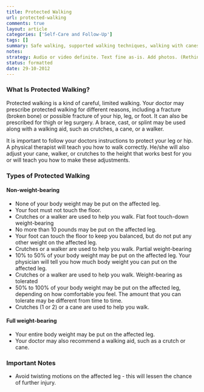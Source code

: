 ```yaml
---
title: Protected Walking
url: protected-walking
comments: true
layout: article
categories: ['Self-Care and Follow-Up']
tags: []
summary: Safe walking, supported walking techniques, walking with canes or crutches. 
notes:
strategy: Audio or video definite. Text fine as-is. Add photos. (Rethink? No. Some re-writing? No. Graphics or diagrams? Yes. Photography? Yes. Podcast or audio? Yes. Video? Yes)
status: formatted
date: 29-10-2012
---
```

### What Is Protected Walking?
Protected walking is a kind of careful, limited walking. Your doctor may prescribe protected walking for different reasons, including a fracture (broken bone) or possible fracture of your hip, leg, or foot. It can also be prescribed for thigh or leg surgery. A brace, cast, or splint may be used along with a walking aid, such as crutches, a cane, or a walker.
  
It is important to follow your doctors instructions to protect your leg or hip. A physical therapist will teach you how to walk correctly. He/she will also adjust your cane, walker, or crutches to the height that works best for you or will teach you how to make these adjustments.

### Types of Protected Walking

#### Non-weight-bearing

* None of your body weight may be put on the affected leg.
* Your foot must not touch the floor. 
* Crutches or a walker are used to help you walk. 
Flat foot touch-down weight-bearing
* No more than 10 pounds may be put on the affected leg. 
* Your foot can touch the floor to keep you balanced, but do not put any other weight on the affected leg. 
* Crutches or a walker are used to help you walk.
Partial weight-bearing
* 10% to 50% of your body weight may be put on the affected leg. Your physician will tell you how much body weight you can put on the affected leg.
* Crutches or a walker are used to help you walk. 
Weight-bearing as tolerated
* 50% to 100% of your body weight may be put on the affected leg, depending on how comfortable you feel. The amount that you can tolerate may be different from time to time. 
* Crutches (1 or 2) or a cane are used to help you walk. 

#### Full weight-bearing 

* Your entire body weight may be put on the affected leg. 
* Your doctor may also recommend a walking aid, such as a crutch or cane. 

### Important Notes
* Avoid twisting motions on the affected leg - this will lessen the chance of further injury.  